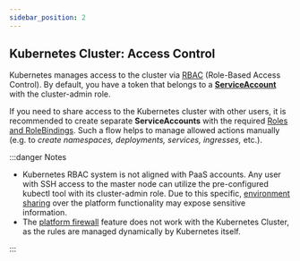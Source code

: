 ```yaml
---
sidebar_position: 2
---
```


## Kubernetes Cluster: Access Control
Kubernetes manages access to the cluster via [RBAC](1) (Role-Based Access Control). By default, you have a token that belongs to a **[ServiceAccount](1)** with the cluster-admin role.

If you need to share access to the Kubernetes cluster with other users, it is recommended to create separate **ServiceAccounts** with the required [Roles and RoleBindings](1). Such a flow helps to manage allowed actions manually (e.g. to *create namespaces, deployments, services, ingresses,* etc.).

:::danger Notes

- Kubernetes RBAC system is not aligned with PaaS accounts. Any user with SSH access to the master node can utilize the pre-configured kubectl tool with its cluster-admin role. Due to this specific, [environment sharing](1) over the platform functionality may expose sensitive information.
- The [platform firewall](1) feature does not work with the Kubernetes Cluster, as the rules are managed dynamically by Kubernetes itself.

:::